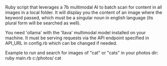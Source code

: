Ruby script that leverages a 7b multimodal AI to batch scan for content in all images in a local folder. It will display you the content of an image where the keyword passed, which must be a singular noun in english language (its plural form will be searched as well).

You need 'ollama' with the 'llava' multimodal model installed on your machine.
It must be serving requests via the API endpoint specified in API_URL in config.rb which can be changed if needed.

Example to run and search for images of "cat" or "cats" in your photos dir:
ruby main.rb c:/photos/ cat
